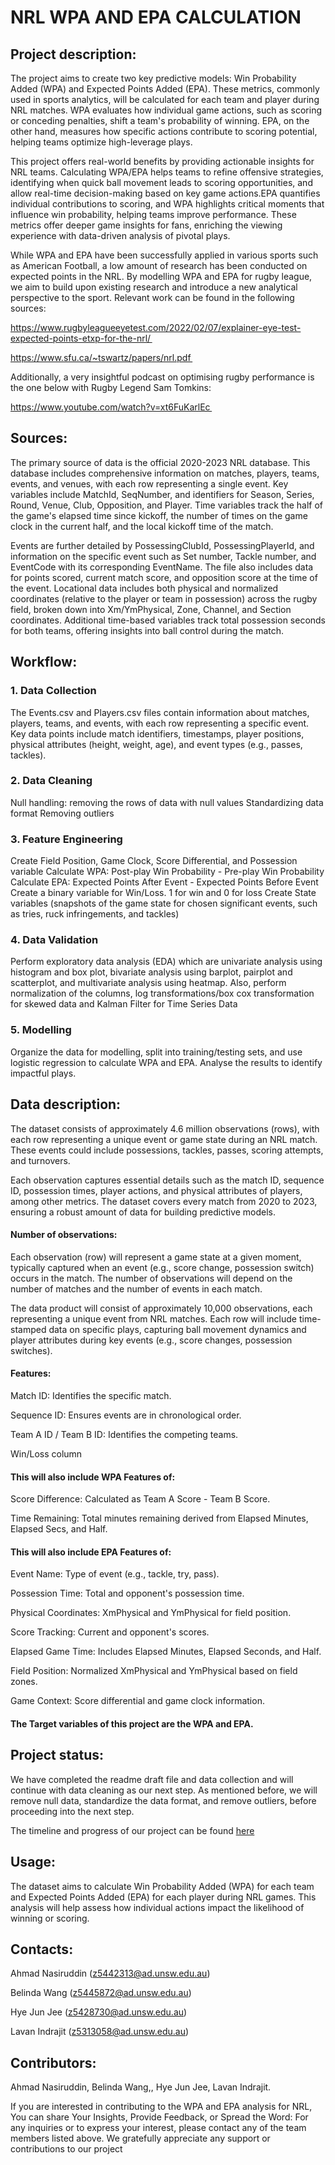 # NRL WPA AND EPA CALCULATION

## Project description:


The project aims to create two key predictive models: Win Probability Added (WPA) and Expected Points Added (EPA). These metrics, commonly used in sports analytics, will be calculated for each team and player during NRL matches. WPA evaluates how individual game actions, such as scoring or conceding penalties, shift a team's probability of winning. EPA, on the other hand, measures how specific actions contribute to scoring potential, helping teams optimize high-leverage plays. 
 
This project offers real-world benefits by providing actionable insights for NRL teams. Calculating WPA/EPA helps teams to refine offensive strategies, identifying when quick ball movement leads to scoring opportunities, and allow real-time decision-making based on key game actions.EPA quantifies individual contributions to scoring, and WPA highlights critical moments that influence win probability, helping teams improve performance. These metrics offer deeper game insights for fans, enriching the viewing experience with data-driven analysis of pivotal plays. 

While WPA and EPA have been successfully applied in various sports such as American Football, a low amount of research has been conducted on expected points in the NRL. By modelling WPA and EPA for rugby league, we aim to build upon existing research and introduce a new analytical perspective to the sport. Relevant work can be found in the following sources: 

https://www.rugbyleagueeyetest.com/2022/02/07/explainer-eye-test-expected-points-etxp-for-the-nrl/  

https://www.sfu.ca/~tswartz/papers/nrl.pdf  

Additionally, a very insightful podcast on optimising rugby performance is the one below with Rugby Legend Sam Tomkins: 

https://www.youtube.com/watch?v=xt6FuKarlEc  

 

## Sources:

The primary source of data is the official 2020-2023 NRL database. This database includes comprehensive information on matches, players, teams, events, and venues, with each row representing a single event. Key variables include MatchId, SeqNumber, and identifiers for Season, Series, Round, Venue, Club, Opposition, and Player. Time variables track the half of the game's elapsed time since kickoff, the number of times on the game clock in the current half, and the local kickoff time of the match.

Events are further detailed by PossessingClubId, PossessingPlayerId, and information on the specific event such as Set number, Tackle number, and EventCode with its corresponding EventName. The file also includes data for points scored, current match score, and opposition score at the time of the event. Locational data includes both physical and normalized coordinates (relative to the player or team in possession) across the rugby field, broken down into Xm/YmPhysical, Zone, Channel, and Section coordinates. Additional time-based variables track total possession seconds for both teams, offering insights into ball control during the match.

## Workflow: 
### 1. Data Collection
The Events.csv and Players.csv files contain information about matches, players, teams, and events, with each row representing a specific event. Key data points include match identifiers, timestamps, player positions, physical attributes (height, weight, age), and event types (e.g., passes, tackles).

### 2. Data Cleaning
Null handling: removing the rows of data with null values
Standardizing data format
Removing outliers

### 3. Feature Engineering
Create Field Position, Game Clock, Score Differential, and Possession variable
Calculate WPA: Post-play Win Probability - Pre-play Win Probability
Calculate EPA: Expected Points After Event - Expected Points Before Event
Create a binary variable for Win/Loss. 1 for win and 0 for loss
Create State variables (snapshots of the game state for chosen significant events, such as tries, ruck infringements, and tackles)

### 4. Data Validation
Perform exploratory data analysis (EDA) which are univariate analysis using histogram and box plot, bivariate analysis using barplot, pairplot and scatterplot, and multivariate analysis using heatmap. Also, perform normalization of the columns, log transformations/box cox transformation for skewed data and Kalman Filter for Time Series Data

### 5. Modelling
Organize the data for modelling, split into training/testing sets, and use logistic regression to calculate WPA and EPA. Analyse the results to identify impactful plays. 


## Data description: 
The dataset consists of approximately 4.6 million observations (rows), with each row representing a unique event or game state during an NRL match. These events could include possessions, tackles, passes, scoring attempts, and turnovers. 

Each observation captures essential details such as the match ID, sequence ID, possession times, player actions, and physical attributes of players, among other metrics. The dataset covers every match from 2020 to 2023, ensuring a robust amount of data for building predictive models. 

 

#### Number of observations: 

Each observation (row) will represent a game state at a given moment, typically captured when an event (e.g., score change, possession switch) occurs in the match. The number of observations will depend on the number of matches and the number of events in each match. 

The data product will consist of approximately 10,000 observations, each representing a unique event from NRL matches. Each row will include time-stamped data on specific plays, capturing ball movement dynamics and player attributes during key events (e.g., score changes, possession switches). 

#### Features: 

Match ID: Identifies the specific match. 

Sequence ID: Ensures events are in chronological order. 

Team A ID / Team B ID: Identifies the competing teams. 

Win/Loss column 


#### This will also include WPA Features of: 

Score Difference: Calculated as Team A Score - Team B Score. 

Time Remaining: Total minutes remaining derived from Elapsed Minutes, Elapsed Secs, and Half. 

 

#### This will also include EPA Features of: 

Event Name: Type of event (e.g., tackle, try, pass). 

Possession Time: Total and opponent's possession time. 

Physical Coordinates: XmPhysical and YmPhysical for field position. 

Score Tracking: Current and opponent's scores. 

Elapsed Game Time: Includes Elapsed Minutes, Elapsed Seconds, and Half. 

Field Position: Normalized XmPhysical and YmPhysical based on field zones. 

Game Context: Score differential and game clock information. 


#### The Target variables of this project are the WPA and EPA. 



## Project status:
We have completed the readme draft file and data collection and will continue with data cleaning as our next step. As mentioned before, we will remove null data, standardize the data format, and remove outliers, before proceeding into the next step.

The timeline and progress of our project can be found [here](https://github.com/Nasz-113/data3001-data-nrl-1/blob/20b659f92d8469e82df94c839294b4e151d3da17/weeklyTasks.csv)

## Usage: 
The dataset aims to calculate Win Probability Added (WPA) for each team and Expected Points Added (EPA) for each player during NRL games. This analysis will help assess how individual actions impact the likelihood of winning or scoring.

## Contacts:
Ahmad Nasiruddin (z5442313@ad.unsw.edu.au)

Belinda Wang (z5445872@ad.unsw.edu.au)

Hye Jun Jee (z5428730@ad.unsw.edu.au)

Lavan Indrajit (z5313058@ad.unsw.edu.au)


## Contributors: 
Ahmad Nasiruddin, Belinda Wang,, Hye Jun Jee, Lavan Indrajit.

If you are interested in contributing to the WPA and EPA analysis for NRL, You can share Your Insights, Provide Feedback, or Spread the Word: For any inquiries or to express your interest, please contact any of the team members listed above. We gratefully appreciate any support or contributions to our project
